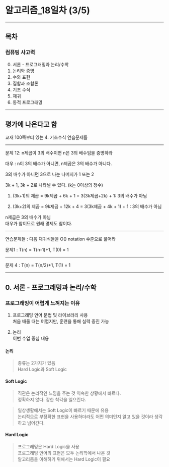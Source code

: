 # **알고리즘_18일차** (3/5)
 
---

## **목차**
### **컴퓨팅 사고력**
0. 서론 - 프로그래밍과 논리/수학
1. 논리와 증명
2. 수와 표현
3. 집합과 조합론
4. 기초 수식
5. 재귀
6. 동적 프로그래밍
    
---

## **평가에 나온다고 함**
교재 100쪽부터 있는 4. 기초수식 연습문제들  

---

문제 12: n제곱이 3의 배수이면 n은 3의 배수임을 증명하라  

대우 : n이 3의 배수가 아니면, n제곱은 3의 배수가 아니다. 

3의 배수가 아니면 3으로 나눈 나머지가 1 또는 2

3k + 1, 3k + 2로 나타낼 수 있다. (k는 0이상의 정수)

1. (3k+1)의 제곱 = 9k제곱 + 6k + 1 = 3(3k제곱+2k) + 1: 3의 배수가 아님  

2. (3k+2)의 제곱 = 9k제곱 + 12k + 4 = 3(3k제곱 + 4k + 1) + 1 : 3의 배수가 아님

n제곱은 3의 배수가 아님  
대우가 참이므로 원래 명제도 참이다.

---

연습문제들 : 다음 재귀식들을 O() notation 수준으로 풀어라  

문제1 : T(n) = T(n-1)+1, T(0) = 1

---

문제 4 : T(n) = T(n/2)+1, T(1) = 1







---

## **0. 서론 - 프로그래밍과 논리/수학**

### **프로그래밍이 어렵게 느껴지는 이유**

1. 프로그래밍 언어 문법 및 라이브러리 사용  
처음 배울 때는 어렵지만, 훈련을 통해 실력 증진 가능

2. 논리  
이번 수업 중심 내용

#### **논리**
> 종류는 2가지가 있음  
Hard Logic과 Soft Logic

#### **Soft Logic**
> 직관은 논리적인 느낌을 주는 것
> 익숙한 상황에서 빠르다.  
> 정확하지 않다. 강한 착각을 일으킨다.

> 일상생활에서는 Soft Logic이 빠르기 때문에 유용  
> 논리적으로 부정확한 표현을 사용하더라도 어떤 의미인지 알고 있을 것이라 생각하고 넘어간다.  

#### **Hard Logic**
> 프로그래밍은 Hard Logic을 사용  
> 프로그래밍 언어의 표현은 모두 논리학에서 나온 것  
> 알고리즘을 이해하기 위해서는 Hard Logic이 필요  






